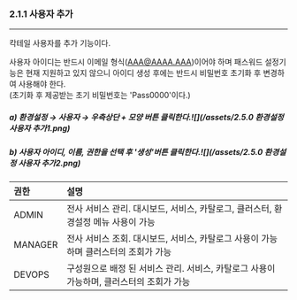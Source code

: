 ### 2.1.1 사용자 추가

---

칵테일 사용자를 추가 기능이다.

사용자 아이디는 반드시 이메일 형식\(AAA@AAAA.AAA\)이어야 하며 패스워드 설정기능은 현재 지원하고 있지 않으니 아이디 생성 후에는 반드시 비밀번호 초기화 후 변경하여 사용해야 한다.  
\(초기화 후 제공받는 초기 비밀번호는 'Pass0000'이다.\)

##### a\) 환경설정 → 사용자 → 우측상단 + 모양 버튼 클릭한다.![](/assets/2.5.0 환경설정 사용자 추가1.png)

##### b\)  사용자 아이디, 이름, 권한을 선택 후 '생성'버튼 클릭한다.![](/assets/2.5.0 환경설정 사용자 추가2.png)

| **권한** | **설명** |
| :--- | :--- |
| ADMIN | 전사 서비스 관리. 대시보드, 서비스, 카탈로그, 클러스터, 환경설정 메뉴 사용이 가능 |
| MANAGER | 전사 서비스 조회. 대시보드, 서비스, 카탈로그 사용이 가능하며 클러스터의 조회가  가능 |
| DEVOPS | 구성원으로 배정 된 서비스 관리. 서비스, 카탈로그 사용이 가능하며, 클러스터의 조회가 가능 |




